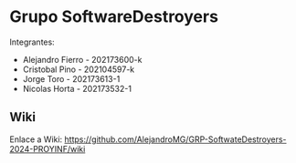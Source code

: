# Grupo SoftwareDestroyers

Integrantes:  
* Alejandro Fierro - 202173600-k  
* Cristobal Pino - 202104597-k  
* Jorge Toro - 202173613-1  
* Nicolas Horta - 202173532-1  
## Wiki
Enlace a Wiki: https://github.com/AlejandroMG/GRP-SoftwateDestroyers-2024-PROYINF/wiki  
